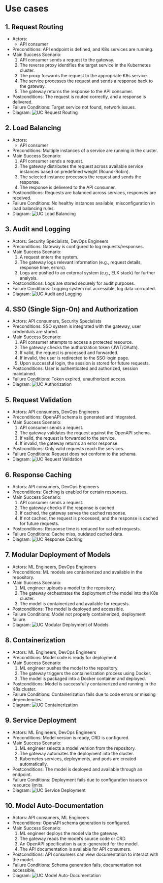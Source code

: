 # Use cases

## 1. Request Routing
* Actors:
    * API consumer
* Preconditions: API endpoint is defined, and K8s services are running.
* Main Success Scenario:
    1.	API consumer sends a request to the gateway.
    2.	The reverse proxy identifies the target service in the Kubernetes cluster.
    3.	The proxy forwards the request to the appropriate K8s service.
    4.	The service processes the request and sends a response back to the gateway.
    5.	The gateway returns the response to the API consumer.
* Postconditions: The request is routed correctly, and a response is delivered.
* Failure Conditions: Target service not found, network issues.
* Diagram:
![UC Request Routing](/puml/1_uc_request_routing.puml)

## 2. Load Balancing
* Actors:
    * API consumer
* Preconditions: Multiple instances of a service are running in the cluster.
* Main Success Scenario:
    1. API consumer sends a request.
    2. The gateway distributes the request across available service instances based on predefined weight (Round-Robin).
    3. The selected instance processes the request and sends the response.
    4. The response is delivered to the API consumer.
* Postconditions: Requests are balanced across services, responses are received.
* Failure Conditions: No healthy instances available, misconfiguration in load balancing rules.
* Diagram:
![UC Load Balancing](/puml/2_uc_load_balancing.puml)

## 3. Audit and Logging
* Actors: Security Specialists, DevOps Engineers
* Preconditions: Gateway is configured to log requests/responses.
* Main Success Scenario:
    1. A request enters the system.
    2. The gateway logs relevant information (e.g., request details, response time, errors).
    3. Logs are pushed to an external system (e.g., ELK stack) for further analysis.
* Postconditions: Logs are stored securely for audit purposes.
* Failure Conditions: Logging system not accessible, log data corrupted.
* Diagram:
![UC Audit and Logging](/puml/3_uc_logging.puml)

## 4. SSO (Single Sign-On) and Authorization
* Actors: API consumers, Security Specialists
* Preconditions: SSO system is integrated with the gateway, user credentials are stored.
* Main Success Scenario:
    1. API consumer attempts to access a protected resource.
    2. The gateway checks the authorization token (JWT/OAuth).
    3. If valid, the request is processed and forwarded.
    4. If invalid, the user is redirected to the SSO login page.
    5. Upon successful login, the session is stored for future requests.
* Postconditions: User is authenticated and authorized, session maintained.
* Failure Conditions: Token expired, unauthorized access.
* Diagram:
![UC Authorization](/puml/4_uc_auth.puml)

## 5. Request Validation
* Actors: API consumers, DevOps Engineers
* Preconditions: OpenAPI schema is generated and integrated.
* Main Success Scenario:
    1. API consumer sends a request.
    2. The gateway validates the request against the OpenAPI schema.
    3. If valid, the request is forwarded to the service.
    4. If invalid, the gateway returns an error response.
* Postconditions: Only valid requests reach the services.
* Failure Conditions: Request does not conform to the schema.
* Diagram:
![UC Request Validation](/puml/5_uc_request_validation.puml)

## 6. Response Caching
* Actors: API consumers, DevOps Engineers
* Preconditions: Caching is enabled for certain responses.
* Main Success Scenario:
    1. API consumer sends a request.
    2. The gateway checks if the response is cached.
    3. If cached, the gateway serves the cached response.
    4. If not cached, the request is processed, and the response is cached for future requests.
* Postconditions: Response time is reduced for cached requests.
* Failure Conditions: Cache miss, outdated cached data.
* Diagram:
![UC Response Caching](/puml/6_uc_response_caching.puml)

## 7. Modular Deployment of Models
* Actors: ML Engineers, DevOps Engineers
* Preconditions: ML models are containerized and available in the repository.
* Main Success Scenario:
    1. ML engineer uploads a model to the repository.
    2. The gateway orchestrates the deployment of the model into the K8s cluster.
    3. The model is containerized and available for requests.
* Postconditions: The model is deployed and accessible.
* Failure Conditions: Model not properly containerized, deployment failure.
* Diagram:
![UC Modular Deployment of Models](/puml/7_uc_deployment.puml)

## 8. Containerization
* Actors: ML Engineers, DevOps Engineers
* Preconditions: Model code is ready for deployment.
* Main Success Scenario:
    1. ML engineer pushes the model to the repository.
    2. The gateway triggers the containerization process using Docker.
    3. The model is packaged into a Docker container and deployed.
* Postconditions: Model is successfully containerized and running in the K8s cluster.
* Failure Conditions: Containerization fails due to code errors or missing dependencies.
* Diagram:
![UC Containerization](/puml/8_uc_containerization.puml)

## 9. Service Deployment
* Actors: ML Engineers, DevOps Engineers
* Preconditions: Model version is ready, CRD is configured.
* Main Success Scenario:
    1. ML engineer selects a model version from the repository.
    2. The gateway automates the deployment into the cluster.
    3. Kubernetes services, deployments, and pods are created automatically.
* Postconditions: The model is deployed and available through an endpoint.
* Failure Conditions: Deployment fails due to configuration issues or resource limits.
* Diagram:
![UC Service Deployment](/puml/9_uc_service_deployment.puml)

## 10. Model Auto-Documentation
* Actors: API consumers, ML Engineers
* Preconditions: OpenAPI schema generation is configured.
* Main Success Scenario:
    1. ML engineer deploys the model via the gateway.
    2. The gateway reads the model’s source code or CRD.
    3. An OpenAPI specification is auto-generated for the model.
    4. The API documentation is available for API consumers.
* Postconditions: API consumers can view documentation to interact with the model.
* Failure Conditions: Schema generation fails, documentation not accessible.
* Diagram:
![UC Model Auto-Documentation](/puml/10_uc_documentation.puml)